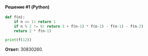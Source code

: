 #### Решение #1 (Python)
```python
def f(n):
	if n <= 1: return 1
	if n % 2 != 0: return 3 + f(n-1) * f(n-2) - f(n-1) - f(n-2)
	return 2 * f(n-1)

print(f(12))
```
**Ответ:** 30830260.
